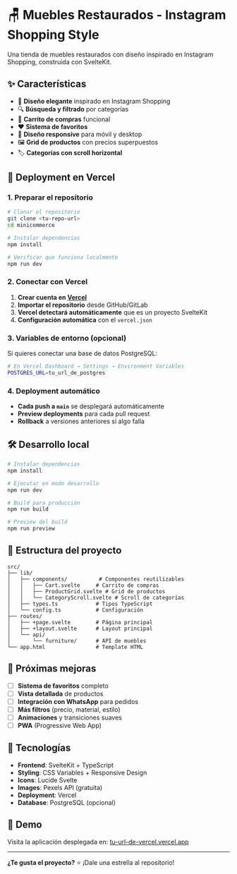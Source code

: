 # 🪑 Muebles Restaurados - Instagram Shopping Style

Una tienda de muebles restaurados con diseño inspirado en Instagram Shopping, construida con SvelteKit.

## ✨ Características

- 🎨 **Diseño elegante** inspirado en Instagram Shopping
- 🔍 **Búsqueda y filtrado** por categorías
- 🛒 **Carrito de compras** funcional
- ❤️ **Sistema de favoritos**
- 📱 **Diseño responsive** para móvil y desktop
- 🖼️ **Grid de productos** con precios superpuestos
- 🏷️ **Categorías con scroll horizontal**

## 🚀 Deployment en Vercel

### 1. Preparar el repositorio

```bash
# Clonar el repositorio
git clone <tu-repo-url>
cd minicommerce

# Instalar dependencias
npm install

# Verificar que funciona localmente
npm run dev
```

### 2. Conectar con Vercel

1. **Crear cuenta en [Vercel](https://vercel.com)**
2. **Importar el repositorio** desde GitHub/GitLab
3. **Vercel detectará automáticamente** que es un proyecto SvelteKit
4. **Configuración automática** con el `vercel.json`

### 3. Variables de entorno (opcional)

Si quieres conectar una base de datos PostgreSQL:

```bash
# En Vercel Dashboard → Settings → Environment Variables
POSTGRES_URL=tu_url_de_postgres
```

### 4. Deployment automático

- **Cada push a `main`** se desplegará automáticamente
- **Preview deployments** para cada pull request
- **Rollback** a versiones anteriores si algo falla

## 🛠️ Desarrollo local

```bash
# Instalar dependencias
npm install

# Ejecutar en modo desarrollo
npm run dev

# Build para producción
npm run build

# Preview del build
npm run preview
```

## 📁 Estructura del proyecto

```
src/
├── lib/
│   ├── components/          # Componentes reutilizables
│   │   ├── Cart.svelte     # Carrito de compras
│   │   ├── ProductGrid.svelte # Grid de productos
│   │   └── CategoryScroll.svelte # Scroll de categorías
│   ├── types.ts            # Tipos TypeScript
│   └── config.ts           # Configuración
├── routes/
│   ├── +page.svelte        # Página principal
│   ├── +layout.svelte      # Layout principal
│   └── api/
│       └── furniture/      # API de muebles
└── app.html                # Template HTML
```

## 🎯 Próximas mejoras

- [ ] **Sistema de favoritos** completo
- [ ] **Vista detallada** de productos
- [ ] **Integración con WhatsApp** para pedidos
- [ ] **Más filtros** (precio, material, estilo)
- [ ] **Animaciones** y transiciones suaves
- [ ] **PWA** (Progressive Web App)

## 🌟 Tecnologías

- **Frontend**: SvelteKit + TypeScript
- **Styling**: CSS Variables + Responsive Design
- **Icons**: Lucide Svelte
- **Images**: Pexels API (gratuita)
- **Deployment**: Vercel
- **Database**: PostgreSQL (opcional)

## 📱 Demo

Visita la aplicación desplegada en: [tu-url-de-vercel.vercel.app](https://tu-url-de-vercel.vercel.app)

---

**¿Te gusta el proyecto?** ⭐ ¡Dale una estrella al repositorio!

